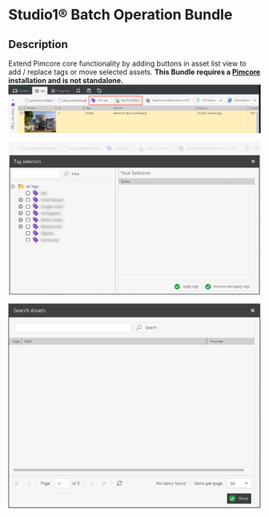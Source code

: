 # Studio1® Batch Operation Bundle

## Description

Extend Pimcore core functionality by adding buttons in asset list view 
to add / replace tags or move selected assets.
**This Bundle requires a [Pimcore](https://pimcore.com/) installation and is not standalone.**
![Asset List](asset_list.png)

![Tag Selection](tag_selection.png)

![Move](asset_move.png)